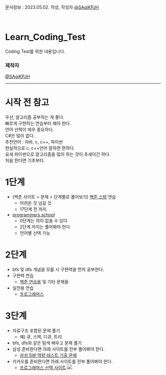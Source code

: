 문서정보 : 2023.05.02. 작성, 작성자 [@SAgiKPJH](https://github.com/SAgiKPJH)

<br>

# Learn_Coding_Test
Coding Test를 위한 내용입니다.

### 제작자
[@SAgiKPJH](https://github.com/SAgiKPJH)

---

# 시작 전 참고

우선, 알고리즘 공부하는 게 좋다.  
빠르게 구현하는 연습부터 해야 한다.  
언어 선택이 매우 중요하다.  
C#은 많이 없다.  
추천언어 : 자바, c, c++, 파이썬  
현실적으로 c, c++언어 잘하면 편하다.  
요새 파이썬으로 알고리즘을 많이 하는 것이 추세이긴 하다.  
처음 한다면 기초부터.  


# 1단계

- (백준 사이트 > 문제 > 단계별로 풀어보기) [백준 스텝](https://www.acmicpc.net/) 연습
  - 어려운 것 넘길 것
  - 17단계 전 까지
- [programmers school](https://school.programmers.co.kr/learn/challenges?order=recent&page=1)
  - 0단계는 의미 없을 수 있다
  - 2단계 까지는 풀어봐야 한다
  - 언어별 선택 가능


# 2단계

- bfs 및 dfs 개념을 모를 시 구현력을 먼저 공부한다.
- 구현력 연습
  - [백준 연습용](https://www.acmicpc.net/problem/tags) 및 기타 문제들
- 실전용 연습
  - [프로그래머스](https://school.programmers.co.kr/learn/challenges?order=recent&languages=cpp)


# 3단계

- 자료구조 포함된 문제 풀기
  - 예) 큐, 스택, 디큐, 트리
- bfs, dfs와 같은 탐색 배우고 문제 풀기
- 삼성 준비한다면 아래 사이트를 전부 풀어봐야 한다.
  - [삼성 SW 역량 테스트 기출 문제](https://www.acmicpc.net/workbook/view/1152)
- 카카오를 준비한다면 아래 사이트를 전부 풀어봐야 한다.
  - [프로그래머스 선택 사이트](https://school.programmers.co.kr/learn/challenges?order=recent&languages=cpp)
    <img src="https://user-images.githubusercontent.com/66783849/235521685-688e5e42-d355-4104-84c5-0a94e58f5fc4.png"/>
